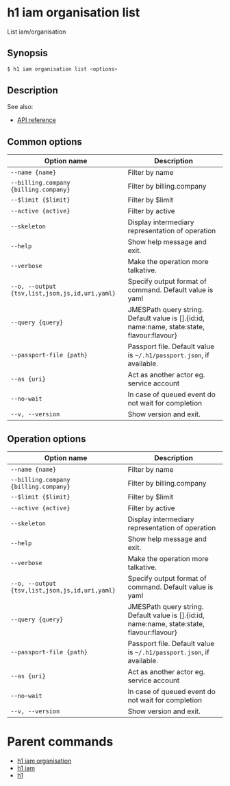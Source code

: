 
# h1 iam organisation list

List iam/organisation

## Synopsis

```bash
$ h1 iam organisation list <options>
```

## Description

See also:

* [API reference](https://api.hyperone.com/v2/docs#operation/iam_organisation_list)

## Common options

| Option name                                        | Description                                                                                    |
| -------------------------------------------------- | ---------------------------------------------------------------------------------------------- |
| ```--name {name}```                                | Filter by name                                                                                 |
| ```--billing.company {billing.company}```          | Filter by billing.company                                                                      |
| ```--$limit {$limit}```                            | Filter by $limit                                                                               |
| ```--active {active}```                            | Filter by active                                                                               |
| ```--skeleton```                                   | Display intermediary representation of operation                                               |
| ```--help```                                       | Show help message and exit.                                                                    |
| ```--verbose```                                    | Make the operation more talkative.                                                             |
| ```--o, --output {tsv,list,json,js,id,uri,yaml}``` | Specify output format of command. Default value is yaml                                        |
| ```--query {query}```                              | JMESPath query string. Default value is [].\{id:id, name:name, state:state, flavour:flavour\}  |
| ```--passport-file {path}```                       | Passport file. Default value is ```~/.h1/passport.json```, if available.                       |
| ```--as {uri}```                                   | Act as another actor eg. service account                                                       |
| ```--no-wait```                                    | In case of queued event do not wait for completion                                             |
| ```--v, --version```                               | Show version and exit.                                                                         |

## Operation options

| Option name                                        | Description                                                                                    |
| -------------------------------------------------- | ---------------------------------------------------------------------------------------------- |
| ```--name {name}```                                | Filter by name                                                                                 |
| ```--billing.company {billing.company}```          | Filter by billing.company                                                                      |
| ```--$limit {$limit}```                            | Filter by $limit                                                                               |
| ```--active {active}```                            | Filter by active                                                                               |
| ```--skeleton```                                   | Display intermediary representation of operation                                               |
| ```--help```                                       | Show help message and exit.                                                                    |
| ```--verbose```                                    | Make the operation more talkative.                                                             |
| ```--o, --output {tsv,list,json,js,id,uri,yaml}``` | Specify output format of command. Default value is yaml                                        |
| ```--query {query}```                              | JMESPath query string. Default value is [].\{id:id, name:name, state:state, flavour:flavour\}  |
| ```--passport-file {path}```                       | Passport file. Default value is ```~/.h1/passport.json```, if available.                       |
| ```--as {uri}```                                   | Act as another actor eg. service account                                                       |
| ```--no-wait```                                    | In case of queued event do not wait for completion                                             |
| ```--v, --version```                               | Show version and exit.                                                                         |

# Parent commands

* [h1 iam organisation](./../README.md)
* [h1 iam](./../../README.md)
* [h1](./../../../README.md)
